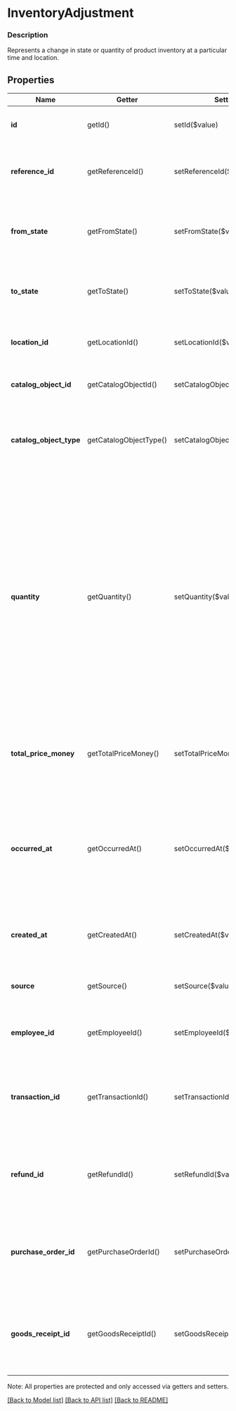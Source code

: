# InventoryAdjustment

### Description

Represents a change in state or quantity of product inventory at a particular time and location.

## Properties
Name | Getter | Setter | Type | Description | Notes
------------ | ------------- | ------------- | ------------- | ------------- | -------------
**id** | getId() | setId($value) | **string** | A unique ID generated by Square for the [InventoryAdjustment](#type-inventoryadjustment). | [optional] 
**reference_id** | getReferenceId() | setReferenceId($value) | **string** | An optional ID provided by the application to tie the [InventoryAdjustment](#type-inventoryadjustment) to an external system. | [optional] 
**from_state** | getFromState() | setFromState($value) | **string** | The [InventoryState](#type-inventorystate) of the related quantity of items before the adjustment. See [InventoryState](#type-inventorystate) for possible values | [optional] 
**to_state** | getToState() | setToState($value) | **string** | The [InventoryState](#type-inventorystate) of the related quantity of items after the adjustment. See [InventoryState](#type-inventorystate) for possible values | [optional] 
**location_id** | getLocationId() | setLocationId($value) | **string** | The Square ID of the [Location](#type-location) where the related quantity of items are being tracked. | [optional] 
**catalog_object_id** | getCatalogObjectId() | setCatalogObjectId($value) | **string** | The Square generated ID of the [CatalogObject](#type-catalogobject) being tracked. | [optional] 
**catalog_object_type** | getCatalogObjectType() | setCatalogObjectType($value) | **string** | The [CatalogObjectType](#type-catalogobjecttype) of the [CatalogObject](#type-catalogobject) being tracked. Tracking is only supported for the &#x60;ITEM_VARIATION&#x60; type. | [optional] 
**quantity** | getQuantity() | setQuantity($value) | **string** | The number of items affected by the adjustment as a decimal string. Can support up to 5 digits after the decimal point.  _Important_: The Point of Sale app and Dashboard do not currently support decimal quantities. If a Point of Sale app or Dashboard attempts to read a decimal quantity on inventory counts or adjustments, the quantity will be rounded down to the nearest integer. For example, &#x60;2.5&#x60; will become &#x60;2&#x60;, and &#x60;-2.5&#x60; will become &#x60;-3&#x60;. Read [Decimal Quantities (BETA)](/more-apis/inventory/overview#decimal-quantities-beta) for more information. | [optional] 
**total_price_money** | getTotalPriceMoney() | setTotalPriceMoney($value) | [**\SquareConnect\Model\Money**](Money.md) | The read-only total price paid for goods associated with the adjustment. Present if and only if &#x60;to_state&#x60; is &#x60;SOLD&#x60;. Always non-negative. | [optional] 
**occurred_at** | getOccurredAt() | setOccurredAt($value) | **string** | A client-generated timestamp in RFC 3339 format that indicates when the adjustment took place. For write actions, the &#x60;occurred_at&#x60; timestamp cannot be older than 24 hours or in the future relative to the time of the request. | [optional] 
**created_at** | getCreatedAt() | setCreatedAt($value) | **string** | A read-only timestamp in RFC 3339 format that indicates when Square received the adjustment. | [optional] 
**source** | getSource() | setSource($value) | [**\SquareConnect\Model\SourceApplication**](SourceApplication.md) | Read-only information about the application that caused the inventory adjustment. | [optional] 
**employee_id** | getEmployeeId() | setEmployeeId($value) | **string** | The Square ID of the [Employee](#type-employee) responsible for the inventory adjustment. | [optional] 
**transaction_id** | getTransactionId() | setTransactionId($value) | **string** | The read-only Square ID of the [Transaction][#type-transaction] that caused the adjustment. Only relevant for payment-related state transitions. | [optional] 
**refund_id** | getRefundId() | setRefundId($value) | **string** | The read-only Square ID of the [Refund][#type-refund] that caused the adjustment. Only relevant for refund-related state transitions. | [optional] 
**purchase_order_id** | getPurchaseOrderId() | setPurchaseOrderId($value) | **string** | The read-only Square ID of the purchase order that caused the adjustment. Only relevant for state transitions from the Square for Retail app. | [optional] 
**goods_receipt_id** | getGoodsReceiptId() | setGoodsReceiptId($value) | **string** | The read-only Square ID of the Square goods receipt that caused the adjustment. Only relevant for state transitions from the Square for Retail app. | [optional] 

Note: All properties are protected and only accessed via getters and setters.

[[Back to Model list]](../../README.md#documentation-for-models) [[Back to API list]](../../README.md#documentation-for-api-endpoints) [[Back to README]](../../README.md)

